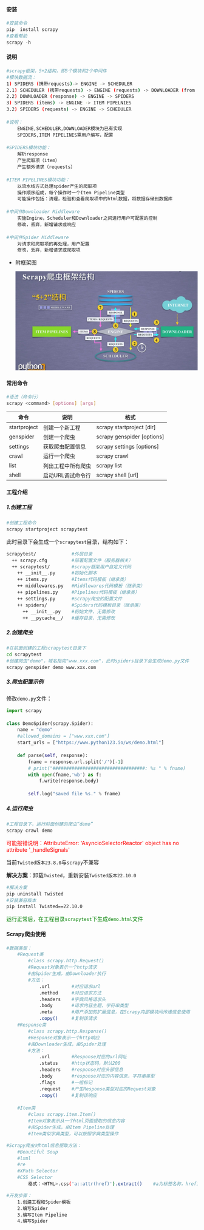 #### 安装

```py
#安装命令
pip  install scrapy
#查看帮助
scrapy -h
```

#### 说明

```sh
#scrapy框架，5+2结构，即5个模块和2个中间件
#模块数据流：
1) SPIDERS (携带requests)-> ENGINE -> SCHEDULER
2.1) SCHEDULER (携带requests) -> ENGINE (requests) -> DOWNLOADER (from internet)
2.2) DOWNLOADER (response) -> ENGINE -> SPIDERS
3) SPIDERS (items) -> ENGINE -> ITEM PIPELNIES
3.2) SPIDERS (requests) -> ENGINE -> SCHEDULER

#说明：
	ENGINE,SCHEDULER,DOWNLOADER模块为已有实现
	SPIDERS,ITEM PIPELINES需用户编写，配置

#SPIDERS模块功能：
	解析response
	产生爬取项（item）
	产生额外请求（requests）

#ITEM PIPELINES模块功能：
	以流水线方式处理spider产生的爬取项
	操作顺序组成，每个操作时一个Item Pipeline类型
	可能操作包括：清理，检验和查看爬取项中的html数据，将数据存储到数据库

#中间件Downloader Middleware
	实施Engine，Scheduler和Downloader之间进行用户可配置的控制
	修改，丢弃，新增请求或响应
	
#中间件Spider Middleware
	对请求和爬取项的再处理，用户配置
	修改，丢弃，新增请求或爬取项
```

+ 附框架图

  ![屏幕截图 2024-09-05 065322](./scrapy.jpg) 

#### 常用命令

```sh
#语法（命令行）
scrapy <command> [options] [args]
```

| 命令         | 说明               | 格式                                       |
| ------------ | ------------------ | ------------------------------------------ |
| startproject | 创建一个新工程     | scrapy startproject <name> [dir]           |
| genspider    | 创建一个爬虫       | scrapy genspider [options] <name> <domain> |
| settings     | 获取爬虫配置信息   | scrapy settings [options]                  |
| crawl        | 运行一个爬虫       | scrapy crawl <spider>                      |
| list         | 列出工程中所有爬虫 | scrapy list                                |
| shell        | 启动URL调试命令行  | scrapy shell [url]                         |

#### 工程介绍

##### 1.创建工程

```sh
#创建工程命令
scrapy startproject scrapytest
```

此时目录下会生成一个`scrapytest`目录，结构如下：

```sh
scrapytest/				#外层目录
  ++ scrapy.cfg			#部署配置文件（服务器相关）
  ++ scrapytest/		#scrapy框架用户自定义代码
    ++ __init__.py		#初始化脚本
    ++ items.py			#Items代码模板（继承类）
    ++ middlewares.py	#Middlewares代码模板（继承类）
    ++ pipelines.py		#Pipelines代码模板（继承类）
    ++ settings.py		#Scrapy爬虫的配置文件
    ++ spiders/			#Spiders代码模板目录（继承类）
      ++ __init__.py	#初始文件，无需修改
      ++ __pycache__/	#缓存目录，无需修改
```

##### 2.创建爬虫

```sh
#在前面创建的工程scrapytest目录下
cd scrapytest
#创建爬虫"demo"，域名指向"www.xxx.com"，此时spiders目录下会生成demo.py文件
scrapy genspider demo www.xxx.com		
```

##### 3.爬虫配置示例

修改`demo.py`文件：

```py
import scrapy

class DemoSpider(scrapy.Spider):
	name = "demo"
    #allowed_domains = ["www.xxx.com"]
	start_urls = ["https://www.python123.io/ws/demo.html"]

	def parse(self, response):
		fname = response.url.split('/')[-1]
		# print("##################################: %s " % fname)
		with open(fname,'wb') as f:
			f.write(response.body)

		self.log("saved file %s." % fname)
```

##### 4.运行爬虫

```sh
#工程目录下，运行前面创建的爬虫“demo”
scrapy crawl demo 
```

<font color=red>可能报错说明：AttributeError: 'AsyncioSelectorReactor' object has no attribute '_handleSignals'</font> 

当前`Twisted版本23.8.0`与`scrapy`不兼容

**解决方案**：卸载`Twisted`，重新安装`Twisted版本22.10.0`

```sh
#解决方案
pip uninstall Twisted
#安装兼容版本
pip install Twisted==22.10.0
```

<font color=green>运行正常后，在工程目录`scrapytest`下生成`demo.html`文件</font>

#### Scrapy爬虫使用

```sh
#数据类型：
	#Request类
  		#class scrapy.http.Request()		
  		#Request对象表示一个http请求
  		#由Spider生成，由Downloader执行
  		#方法：
  			.url		#对应请求url
  			.method		#对应请求方法
  			.headers	#字典风格请求头
  			.body		#请求内容主题，字符串类型
  			.meta		#用户添加的扩展信息，在Scrapy内部模块间传递信息使用
  			.copy()		#复制该请求
	#Response类
		#class scrapy.http.Response()
		#Response对象表示一个http响应
		#由Downloader生成，由Spider处理
		#方法：
			.url		#Response对应的url网址
			.status		#http状态码，默认200
			.headers	#response对应头部信息
			.body		#response对应的内容信息，字符串类型
			.flags		#一组标记
			.request	#产生Response类型对应的Request对象
			.copy()		#复制该响应
	
	#Item类 
		#class scrapy.item.Item()
		#Item对象表示从一个html页面提取的信息内容
		#由Spider生成，由Item Pipeline处理
		#Item类似字典类型，可以按照字典类型操作
```

```sh
#Scrapy爬虫对html信息提取方法：
	#Beautiful Soup
	#lxml
	#re
	#XPath Selector
	#CSS Selector
		格式：<HTML>.css('a::attr(href)').extract()	#a为标签名称，href为标签属性
```

```sh
#开发步骤：
	1.创建工程和Spider模板
	2.编写Spider
	3.编写Item Pipeline
	4.编写Spider
```

